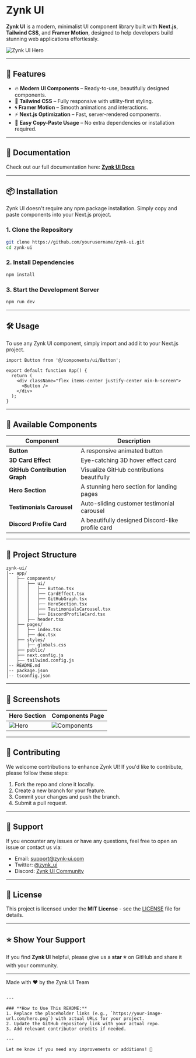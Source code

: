 

# Zynk UI

**Zynk UI** is a modern, minimalist UI component library built with **Next.js**, **Tailwind CSS**, and **Framer Motion**, designed to help developers build stunning web applications effortlessly.

![Zynk UI Hero](https://your-image-url.com/hero-image.png)

---

## 🚀 Features

- 🔥 **Modern UI Components** – Ready-to-use, beautifully designed components.
- 🎨 **Tailwind CSS** – Fully responsive with utility-first styling.
- 🌀 **Framer Motion** – Smooth animations and interactions.
- ⚡ **Next.js Optimization** – Fast, server-rendered components.
- 📄 **Easy Copy-Paste Usage** – No extra dependencies or installation required.

---

## 📖 Documentation

Check out our full documentation here: **[Zynk UI Docs](https://your-docs-url.com)**

---

## 📦 Installation

Zynk UI doesn't require any npm package installation. Simply copy and paste components into your Next.js project.

### **1. Clone the Repository**
```bash
git clone https://github.com/yourusername/zynk-ui.git
cd zynk-ui
```

### **2. Install Dependencies**
```bash
npm install
```

### **3. Start the Development Server**
```bash
npm run dev
```

---

## 🛠 Usage

To use any Zynk UI component, simply import and add it to your Next.js project.

```tsx
import Button from '@/components/ui/Button';

export default function App() {
  return (
    <div className="flex items-center justify-center min-h-screen">
      <Button />
    </div>
  );
}
```

---

## 🧩 Available Components

| Component                 | Description                                    |
|---------------------------|------------------------------------------------|
| **Button**                 | A responsive animated button                   |
| **3D Card Effect**         | Eye-catching 3D hover effect card               |
| **GitHub Contribution Graph** | Visualize GitHub contributions beautifully   |
| **Hero Section**           | A stunning hero section for landing pages      |
| **Testimonials Carousel**  | Auto-sliding customer testimonial carousel      |
| **Discord Profile Card**   | A beautifully designed Discord-like profile card |

---

## 📂 Project Structure

```
zynk-ui/
│-- app/
│   ├── components/
│   │   ├── ui/
│   │   │   ├── Button.tsx
│   │   │   ├── CardEffect.tsx
│   │   │   ├── GitHubGraph.tsx
│   │   │   ├── HeroSection.tsx
│   │   │   ├── TestimonialsCarousel.tsx
│   │   │   ├── DiscordProfileCard.tsx
│   │   ├── header.tsx
│   ├── pages/
│   │   ├── index.tsx
│   │   ├── doc.tsx
│   ├── styles/
│   │   ├── globals.css
│   ├── public/
│   ├── next.config.js
│   ├── tailwind.config.js
│-- README.md
│-- package.json
│-- tsconfig.json
```

---

## 🌟 Screenshots

| Hero Section                                  | Components Page                                  |
|------------------------------------------------|--------------------------------------------------|
| ![Hero](https://your-image-url.com/hero.png)   | ![Components](https://your-image-url.com/docs.png) |

---

## 👥 Contributing

We welcome contributions to enhance Zynk UI! If you'd like to contribute, please follow these steps:

1. Fork the repo and clone it locally.
2. Create a new branch for your feature.
3. Commit your changes and push the branch.
4. Submit a pull request.

---

## 📧 Support

If you encounter any issues or have any questions, feel free to open an issue or contact us via:

- Email: support@zynk-ui.com
- Twitter: [@zynk_ui](https://twitter.com/zynk_ui)
- Discord: [Zynk UI Community](https://discord.gg/zynkui)

---

## 📜 License

This project is licensed under the **MIT License** - see the [LICENSE](LICENSE) file for details.

---

## ⭐ Show Your Support

If you find **Zynk UI** helpful, please give us a **star ⭐** on GitHub and share it with your community.

---

Made with ❤️ by the Zynk UI Team
```

---

### **How to Use This README:**
1. Replace the placeholder links (e.g., `https://your-image-url.com/hero.png`) with actual URLs for your project.
2. Update the GitHub repository link with your actual repo.
3. Add relevant contributor credits if needed.

---

Let me know if you need any improvements or additions! 🚀
